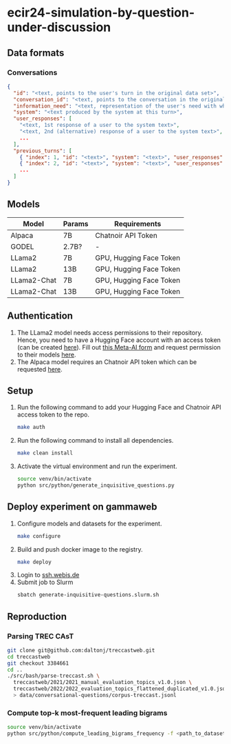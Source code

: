 # ecir24-simulation-by-question-under-discussion

## Data formats

### Conversations

```json lines
{
  "id": "<text, points to the user's turn in the original data set>",
  "conversation_id": "<text, points to the conversation in the original data set>",
  "information_need": "<text, representation of the user's need with which they started the conversation>",
  "system": "<text produced by the system at this turn>",
  "user_responses": [
    "<text, 1st response of a user to the system text>",
    "<text, 2nd (alternative) response of a user to the system text>",
    ...
  ],
  "previous_turns": [
    { "index": 1, "id": "<text>", "system": "<text>", "user_responses": ["<text>" ,"<text>" ] },
    { "index": 2, "id": "<text>", "system": "<text>", "user_responses": ["<text>" ,"<text>" ] },
    ...
  ]
}
```

## Models

| Model       | Params | Requirements            |
|-------------|--------|-------------------------|
| Alpaca      | 7B     | Chatnoir API Token      |
| GODEL       | 2.7B?  | -                       |
| LLama2      | 7B     | GPU, Hugging Face Token | 
| LLama2      | 13B    | GPU, Hugging Face Token | 
| LLama2-Chat | 7B     | GPU, Hugging Face Token | 
| LLama2-Chat | 13B    | GPU, Hugging Face Token |  

## Authentication

1. The LLama2 model needs access permissions to their repository.
   Hence, you need to have a Hugging Face account with an access token (can be
   created [here](https://huggingface.co/settings/tokens)).
   Fill out [this Meta-AI form](https://ai.meta.com/resources/models-and-libraries/llama-downloads/) and request
   permission
   to their models [here](https://huggingface.co/meta-llama/Llama-2-7b-hf).
2. The Alpaca model requires an Chatnoir API token which can be requested [here](https://www.chatnoir.eu/apikey).

## Setup

1. Run the following command to add your Hugging Face and Chatnoir API access token to the repo.
    ```bash
    make auth
    ```
2. Run the following command to install all dependencies.
   ```bash
   make clean install
   ```
3. Activate the virtual environment and run the experiment.
   ```bash
   source venv/bin/activate
   python src/python/generate_inquisitive_questions.py
   ```

## Deploy experiment on gammaweb

1. Configure models and datasets for the experiment.
   ```bash
   make configure
   ```
2. Build and push docker image to the registry.
   ```bash
   make deploy
   ```
3. Login to [ssh.webis.de]()
4. Submit job to Slurm
   ```bash
   sbatch generate-inquisitive-questions.slurm.sh
   ```

## Reproduction

### Parsing TREC CAsT

```bash
git clone git@github.com:daltonj/treccastweb.git
cd treccastweb
git checkout 3384661
cd ..
./src/bash/parse-treccast.sh \
  treccastweb/2021/2021_manual_evaluation_topics_v1.0.json \
  treccastweb/2022/2022_evaluation_topics_flattened_duplicated_v1.0.json \
  > data/conversational-questions/corpus-treccast.jsonl
```

### Compute top-k most-frequent leading bigrams

```bash
source venv/bin/activate
python src/python/compute_leading_bigrams_frequency -f <path_to_dataset> -k <number_of_k>
```
